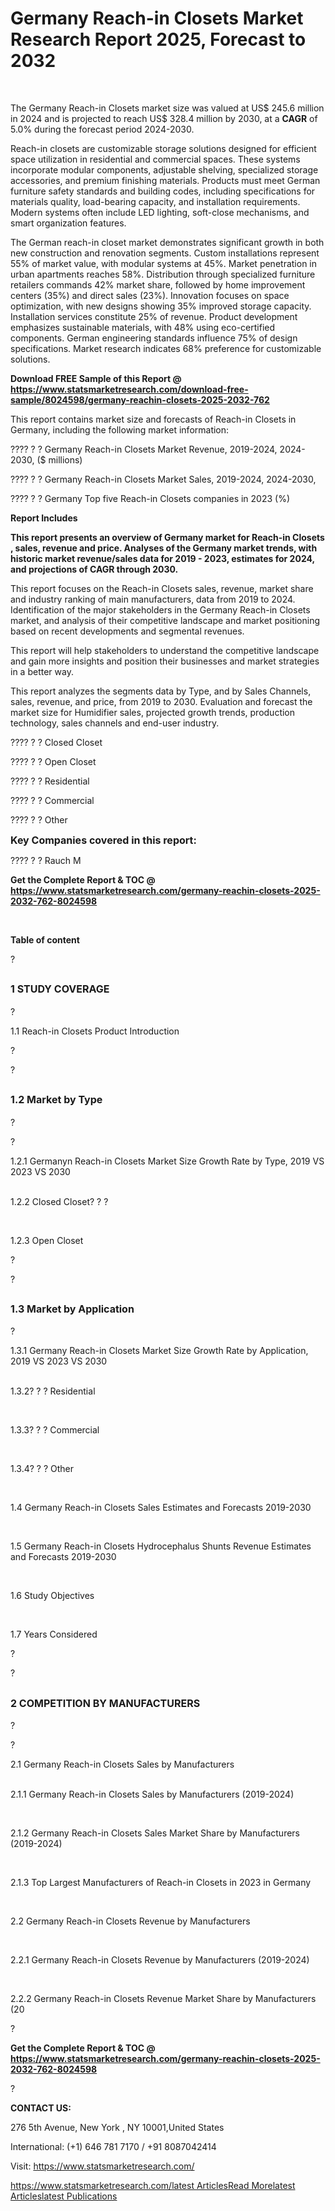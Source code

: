 <h1>Germany Reach-in Closets Market Research Report 2025, Forecast to 2032</h1><br/><p>The Germany Reach-in Closets market size was valued at US$ 245.6 million in 2024 and is projected to reach US$ 328.4 million by 2030, at a <strong>CAGR</strong> of 5.0% during the forecast period 2024-2030.</p>
 
 
 
 <p>Reach-in closets are customizable storage solutions designed for efficient space utilization in residential and commercial spaces. These systems incorporate modular components, adjustable shelving, specialized storage accessories, and premium finishing materials. Products must meet German furniture safety standards and building codes, including specifications for materials quality, load-bearing capacity, and installation requirements. Modern systems often include LED lighting, soft-close mechanisms, and smart organization features.</p>
 
 
 
 <p>The German reach-in closet market demonstrates significant growth in both new construction and renovation segments. Custom installations represent 55% of market value, with modular systems at 45%. Market penetration in urban apartments reaches 58%. Distribution through specialized furniture retailers commands 42% market share, followed by home improvement centers (35%) and direct sales (23%). Innovation focuses on space optimization, with new designs showing 35% improved storage capacity. Installation services constitute 25% of revenue. Product development emphasizes sustainable materials, with 48% using eco-certified components. German engineering standards influence 75% of design specifications. Market research indicates 68% preference for customizable solutions.</p>
 
 
 
 <p><strong>Download FREE Sample of this Report @ <a href="https://www.statsmarketresearch.com/download-free-sample/8024598/germany-reachin-closets-2025-2032-762">https://www.statsmarketresearch.com/download-free-sample/8024598/germany-reachin-closets-2025-2032-762</a></strong></p>
 
 
 
 <p>This report contains market size and forecasts of Reach-in Closets in Germany, including the following market information:</p>
 
 
 
 <p>???? ? ? Germany Reach-in Closets Market Revenue, 2019-2024, 2024-2030, ($ millions)</p>
 
 
 
 <p>???? ? ? Germany Reach-in Closets Market Sales, 2019-2024, 2024-2030,</p>
 
 
 
 <p>???? ? ? Germany Top five Reach-in Closets companies in 2023 (%)</p>
 
 
 
 <p><strong>Report Includes</strong></p>
 
 
 
 <p><strong>This report presents an overview of Germany market for Reach-in Closets , sales, revenue and price. Analyses of the Germany market trends, with historic market revenue/sales data for 2019 - 2023, estimates for 2024, and projections of <strong>CAGR</strong> through 2030.</strong></p>
 
 
 
 <p>This report focuses on the Reach-in Closets sales, revenue, market share and industry ranking of main manufacturers, data from 2019 to 2024. Identification of the major stakeholders in the Germany Reach-in Closets market, and analysis of their competitive landscape and market positioning based on recent developments and segmental revenues.</p>
 
 
 
 <p>This report will help stakeholders to understand the competitive landscape and gain more insights and position their businesses and market strategies in a better way.</p>
 
 
 
 <p>This report analyzes the segments data by Type, and by Sales Channels, sales, revenue, and price, from 2019 to 2030. Evaluation and forecast the market size for Humidifier sales, projected growth trends, production technology, sales channels and end-user industry.</p>
 
 
 
 <p>???? ? ? Closed Closet</p>
 
 
 
 <p>???? ? ? Open Closet</p>
 
 
 
 <p>???? ? ? Residential</p>
 
 
 
 <p>???? ? ? Commercial</p>
 
 
 
 <p>???? ? ? Other</p>
 
 
 
 <p><span style="font-size:16px"><strong>Key Companies covered in this report:</strong></span></p>
 
 
 
 <p>???? ? ? Rauch M</p>
 
 
 
 <div><b>Get the Complete Report & TOC @ <a href="https://www.statsmarketresearch.com/germany-reachin-closets-2025-2032-762-8024598">https://www.statsmarketresearch.com/germany-reachin-closets-2025-2032-762-8024598</a></b></div>
 
 
 
 <p><br />
 
 <b>Table of content</b></p>
 
 
 
 <p>? </p>
 
 
 
 <h2><span style="font-size:16px"><strong>1 STUDY COVERAGE</strong></span></h2>
 
 
 
 <p>? </p>
 
 
 
 <p>1.1 Reach-in Closets Product Introduction</p>
 
 
 
 <p>? </p>
 
 
 
 <p>? </p>
 
 
 
 <h2><span style="font-size:16px"><strong>1.2 Market by Type</strong></span></h2>
 
 
 
 <p>? </p>
 
 
 
 <p>? </p>
 
 
 
 <p>1.2.1 Germanyn Reach-in Closets Market Size Growth Rate by Type, 2019 VS 2023 VS 2030<br />
 
 <br />
 
 1.2.2 Closed Closet? ? ? <br />
 
 <br />
 
 1.2.3 Open Closet<br />
 
 ? </p>
 
 
 
 <p>? </p>
 
 
 
 <h2><span style="font-size:16px"><strong>1.3 Market by Application</strong></span></h2>
 
 
 
 <p>? </p>
 
 
 
 <p>1.3.1 Germany Reach-in Closets Market Size Growth Rate by Application, 2019 VS 2023 VS 2030<br />
 
 <br />
 
 1.3.2? ? ? Residential<br />
 
 <br />
 
 1.3.3? ? ? Commercial<br />
 
 <br />
 
 1.3.4? ? ? Other<br />
 
 <br />
 
 1.4 Germany Reach-in Closets Sales Estimates and Forecasts 2019-2030<br />
 
 <br />
 
 1.5 Germany Reach-in Closets Hydrocephalus Shunts Revenue Estimates and Forecasts 2019-2030<br />
 
 <br />
 
 1.6 Study Objectives<br />
 
 <br />
 
 1.7 Years Considered</p>
 
 
 
 <p>? </p>
 
 
 
 <p>? </p>
 
 
 
 <h2><span style="font-size:16px"><strong>2 COMPETITION BY MANUFACTURERS</strong></span></h2>
 
 
 
 <p>? </p>
 
 
 
 <p>? </p>
 
 
 
 <p>2.1 Germany Reach-in Closets Sales by Manufacturers<br />
 
 <br />
 
 2.1.1 Germany Reach-in Closets Sales by Manufacturers (2019-2024)<br />
 
 <br />
 
 2.1.2 Germany Reach-in Closets Sales Market Share by Manufacturers (2019-2024)<br />
 
 <br />
 
 2.1.3 Top Largest Manufacturers of Reach-in Closets in 2023 in Germany<br />
 
 <br />
 
 2.2 Germany Reach-in Closets Revenue by Manufacturers<br />
 
 <br />
 
 2.2.1 Germany Reach-in Closets Revenue by Manufacturers (2019-2024)<br />
 
 <br />
 
 2.2.2 Germany Reach-in Closets Revenue Market Share by Manufacturers (20</p>
 
 
 
 <p>? </p>
 
 
 
 <div><b>Get the Complete Report & TOC @ <a href="https://www.statsmarketresearch.com/germany-reachin-closets-2025-2032-762-8024598">https://www.statsmarketresearch.com/germany-reachin-closets-2025-2032-762-8024598</a></b></div>
 
 
 
 <p>? </p>
 
 
 
 <p><b>CONTACT US:</b><br />
 
 276 5th Avenue, New York , NY 10001,United States<br />
 
 International: (+1) 646 781 7170 / +91 8087042414<br />
 
 Visit: <a href="https://www.statsmarketresearch.com/">https://www.statsmarketresearch.com/</a><br />
 
 <a href="https://gyeongbokgung.com">https://www.statsmarketresearch.com/</a><a href="https://hallyeomaritime.com">latest Articles</a><a href="https://jingwansa.com">Read More</a><a href="https://nguoiviet.jp/">latest Articles</a><a href="https://www.intelmarketresearch.com/">latest Publications</a></p>